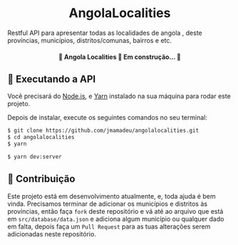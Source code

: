 <h1 align="center">
  AngolaLocalities
</h1>

Restful API para apresentar todas as localidades de angola , deste províncias, municípios, distritos/comunas, bairros e etc.

<h4 align="center"> 
	🚧  Angola Localities 🚀 Em construção...  🚧
</h4>

## :construction_worker: Executando a API

Você precisará do [Node.js](https://nodejs.org), e [Yarn](https://yarnpkg.com/) instalado na sua máquina para rodar este projeto.

Depois de instalar, execute os seguintes comandos no seu terminal:

```bash
$ git clone https://github.com/jmamadeu/angolalocalities.git
$ cd angolalocalities
$ yarn

$ yarn dev:server
```

## :tada: Contribuição

Este projeto está em desenvolvimento atualmente, e, toda ajuda é bem vinda.
Precisamos terminar de adicionar os municípios e distritos às províncias, então faça `fork` deste repositório e vá até ao arquivo que está em `src/database/data.json` e adiciona algum município ou qualquer dado em falta, depois faça um `Pull Request` para as tuas alterações serem adicionadas neste repositório.
